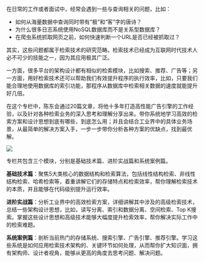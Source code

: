 在日常的工作或者面试中，经常会遇到一些与查询相关的问题，比如：

- 如何从海量数据中查询同时带有“极”和“客”字的唐诗？
- 为什么很多日志系统使用NoSQL数据库而不是关系型数据库？
- 在爬虫系统抓取网页之前，如何快速判断一个URL是否已经被抓取过？

其实，这些问题都属于检索技术的研究范畴。检索技术已经成为互联网时代技术人必不可少的技能之一，因为其应用极其广泛。

一方面，很多平台的架构设计都有相似的检索模块，比如搜索、推荐、广告等；另一方面，用好检索技术还可以帮助我们有效提升程序的执行效率，比如，只要我们能合理地使用数据库的索引功能，那程序从数据库中检索相关数据的速度就能提升好几倍。

在这个专栏中，陈东会通过20篇文章，将他十多年打造高性能广告引擎的工作经验，以及针对各种检索业务的深入思考和理解分享出来。带你系统地学习高效的检索方案和设计思想到底有哪些，到底怎么用；并且会结合工业界中的具体业务场景，从最简单的解决方案入手，一步一步带你分析各种方案的优缺点，找到最优解。

![](https://static001.geekbang.org/resource/image/e5/34/e52a8e884afb93930bffec212a97df34.jpg)

专栏共包含三个模块，分别是基础技术篇、进阶实战篇和系统案例篇。

**基础技术篇**：聚焦5大类核心的数据结构和检索算法，包括线性结构检索、非线性结构检索、哈希检索等，着重讲解它们的存储特点和检索效率，帮你理解检索技术的本质，并且能够在代码级别提升运行效率。

**进阶实战篇**：分析工业界中的高效检索方案，详细讲解其中涉及的高级检索技术，总结一些架构设计思想，比如，读写分离、索引和数据分离、空间检索、Top K搜索。掌握这些设计思想和高级技术能够大幅度提升检索效率，帮你解决实际工作中的检索难题。

**系统案例篇**：剖析当前热门的存储系统、搜索引擎、广告引擎、推荐引擎。学习这些系统是如何应用检索技术架构的、关键环节如何处理，从而帮你扩大知识面，拥有架构师、设计者视角，能够从更高的角度去思考问题、解决问题。